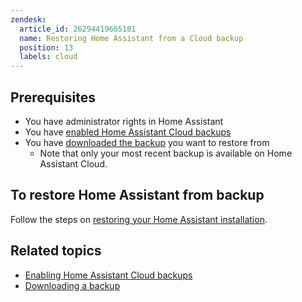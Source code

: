 ```yaml
---
zendesk:
  article_id: 26294419665181
  name: Restoring Home Assistant from a Cloud backup
  position: 13
  labels: cloud
---
```


## Prerequisites

- You have administrator rights in Home Assistant
- You have [enabled Home Assistant Cloud backups](/hc/en-us/articles/26294320337181/)
- You have [downloaded the backup](/hc/en-us/articles/26294370569245/) you want to restore from
  - Note that only your most recent backup is available on Home Assistant Cloud.

## To restore Home Assistant from backup

Follow the steps on [restoring your Home Assistant installation](https://www.home-assistant.io/common-tasks/general/#restoring-a-backup).

## Related topics

- [Enabling Home Assistant Cloud backups](/hc/en-us/articles/26294320337181/)
- [Downloading a backup](/hc/en-us/articles/26294370569245/)